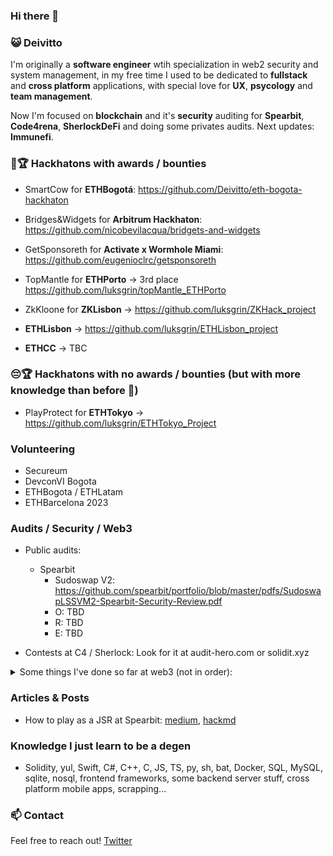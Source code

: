 ### Hi there 👋

### 😺 Deivitto
I'm originally a **software engineer** wtih specialization in web2 security and system management, in my free time I used to be dedicated to **fullstack** and **cross platform** applications, with special love for **UX**, **psycology** and **team management**.

Now I'm focused on **blockchain** and it's **security** auditing for **Spearbit**, **Code4rena**, **SherlockDeFi** and doing some privates audits. Next updates: **Immunefi**.

### 👨🏆 Hackhatons with awards / bounties
- SmartCow for **ETHBogotá**: https://github.com/Deivitto/eth-bogota-hackhaton
- Bridges&Widgets for **Arbitrum Hackhaton**: https://github.com/nicobevilacqua/bridgets-and-widgets
- GetSponsoreth for **Activate x Wormhole Miami**: https://github.com/eugenioclrc/getsponsoreth
- TopMantle for **ETHPorto** -> 3rd place https://github.com/luksgrin/topMantle_ETHPorto 
- ZkKloone for **ZKLisbon** -> https://github.com/luksgrin/ZKHack_project

- **ETHLisbon** -> https://github.com/luksgrin/ETHLisbon_project
- **ETHCC** -> TBC

### 😔🏆 Hackhatons with no awards / bounties (but with more knowledge than before 🤪)
- PlayProtect for **ETHTokyo** -> https://github.com/luksgrin/ETHTokyo_Project

### Volunteering
- Secureum
- DevconVI Bogota
- ETHBogota / ETHLatam
- ETHBarcelona 2023

### Audits / Security / Web3
- Public audits:
  - Spearbit
    - Sudoswap V2: https://github.com/spearbit/portfolio/blob/master/pdfs/SudoswapLSSVM2-Spearbit-Security-Review.pdf
    - O: TBD
    - R: TBD
    - E: TBD

- Contests at C4 / Sherlock: Look for it at audit-hero.com or solidit.xyz
<details>
  <summary>Some things I've done so far at web3 (not in order):</summary>
  
- Audits / Security related
  - Secureum Bootcamp from Epoch0 - EpochInfinite
  - Top 16–32 at some of Secureum Races -> CAREs
  - Top 150 at Code4rena 2022 (starting at July aprox)
  - Top 100 at Sherlock 2022 (starting october/november)
  - Joined Spearbit at December 2022
  - Read more reports and medium posts that I can count
  - Wrote my own basic static analyzer + tons of scripts to work faster
- CTF
  - DefiSummit CTF solved
  - CaptureTheEther CTF solved
  - Studied typical CTF writeups (Ethernaut, Paradigm...)
- Hackhatons
  - 5 hackhatons with awards 
  - 1 hachkaton not awarded

</details>

### Articles & Posts
- How to play as a JSR at Spearbit: [medium](https://medium.com/@Deivitto/how-to-play-as-a-jsr-at-spearbit-c98a46484a1), [hackmd](https://hackmd.io/@Deivitto/how-to-play-as-a-JSR-at-Spearbit)

### Knowledge I just learn to be a degen
- Solidity, yul, Swift, C#, C++, C, JS, TS, py, sh, bat, Docker, SQL, MySQL, sqlite, nosql, frontend frameworks, some backend server stuff, cross platform mobile apps, scrapping...

### 📫 Contact
Feel free to reach out! [Twitter](https://twitter.com/Deivitto)
